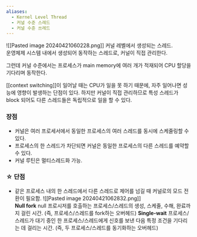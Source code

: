 ```yaml
---
aliases:
  - Kernel Level Thread
  - 커널 수준 스레드
  - 커널 수준 쓰레드
---
```

![[Pasted image 20240421060228.png]]
커널 레벨에서 생성되는 스레드.   
운영체제 시스템 내에서 생성되어 동작하는 스레드로, 커널이 직접 관리한다.   

그런데 커널 수준에서는 프로세스가 main memory에 여러 개가 적재되어 CPU 할당을 기다리며 동작한다.   

[[context switching]]이 일어날 때는 CPU가 일을 못 하기 때문에, 자주 일어나면 성능에 영향이 발생하는 단점이 있다.
하지만 커널이 직접 관리하므로 특성 스레드가 block 되어도 다른 스레드들은 독립적으로 일을 할 수 있다.
<br>
### 장점
- 커널은 여러 프로세서에서 동일한 프로세스의 여러 스레드를 동시에 스케줄링할 수 있다.
- 프로세스의 한 스레드가 차단되면 커널은 동일한 프로세스의 다른 스레드를 예약할 수 있다.
- 커널 루틴은 멀티스레드화 가능.

### ☆ 단점
- 같은 프로세스 내의 한 스레드에서 다른 스레드로 제어를 넘길 때 커널로의 모드 전환이 필요함.
![[Pasted image 20240421062832.png]]   
**Null fork** 
	null 프로시저를 호출하는 프로세스/스레드의 생성, 스케줄, 수해, 완료까지 걸린 시간. (즉, 프로세스/스레드를 fork하는 오버헤드)
**Single-wait**
	프로세스/스레드가 대기 중인 한 프로세스/스레드에게 신호를 보낸 다음 특정 조건을 기다리는 데 걸리는 시간. (즉, 두 프로세스/스레드를 동기화하는 오버헤드)   
